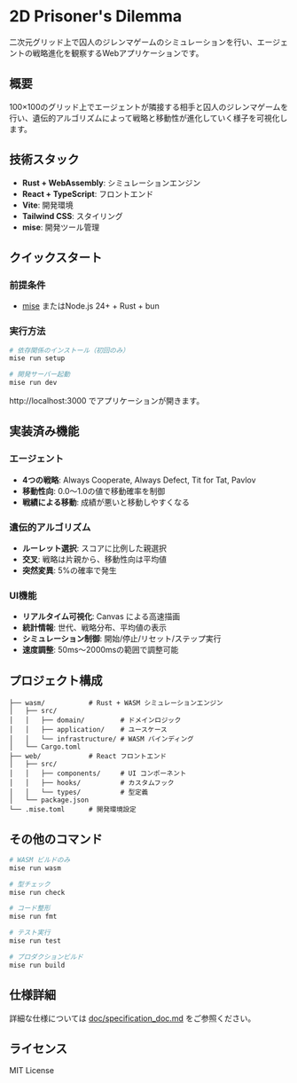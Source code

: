 # 2D Prisoner's Dilemma

二次元グリッド上で囚人のジレンマゲームのシミュレーションを行い、エージェントの戦略進化を観察するWebアプリケーションです。

## 概要

100×100のグリッド上でエージェントが隣接する相手と囚人のジレンマゲームを行い、遺伝的アルゴリズムによって戦略と移動性が進化していく様子を可視化します。

## 技術スタック

- **Rust + WebAssembly**: シミュレーションエンジン
- **React + TypeScript**: フロントエンド
- **Vite**: 開発環境
- **Tailwind CSS**: スタイリング
- **mise**: 開発ツール管理

## クイックスタート

### 前提条件
- [mise](https://mise.jdx.dev/) またはNode.js 24+ + Rust + bun

### 実行方法

```bash
# 依存関係のインストール（初回のみ）
mise run setup

# 開発サーバー起動
mise run dev
```

http://localhost:3000 でアプリケーションが開きます。

## 実装済み機能

### エージェント
- **4つの戦略**: Always Cooperate, Always Defect, Tit for Tat, Pavlov
- **移動性向**: 0.0〜1.0の値で移動確率を制御
- **戦績による移動**: 成績が悪いと移動しやすくなる

### 遺伝的アルゴリズム
- **ルーレット選択**: スコアに比例した親選択
- **交叉**: 戦略は片親から、移動性向は平均値
- **突然変異**: 5%の確率で発生

### UI機能
- **リアルタイム可視化**: Canvas による高速描画
- **統計情報**: 世代、戦略分布、平均値の表示
- **シミュレーション制御**: 開始/停止/リセット/ステップ実行
- **速度調整**: 50ms〜2000msの範囲で調整可能

## プロジェクト構成

```
├── wasm/           # Rust + WASM シミュレーションエンジン
│   ├── src/
│   │   ├── domain/         # ドメインロジック
│   │   ├── application/    # ユースケース
│   │   └── infrastructure/ # WASM バインディング
│   └── Cargo.toml
├── web/            # React フロントエンド
│   ├── src/
│   │   ├── components/     # UI コンポーネント
│   │   ├── hooks/          # カスタムフック
│   │   └── types/          # 型定義
│   └── package.json
└── .mise.toml      # 開発環境設定
```

## その他のコマンド

```bash
# WASM ビルドのみ
mise run wasm

# 型チェック
mise run check

# コード整形
mise run fmt

# テスト実行
mise run test

# プロダクションビルド
mise run build
```

## 仕様詳細

詳細な仕様については [doc/specification_doc.md](doc/specification_doc.md) をご参照ください。

## ライセンス

MIT License